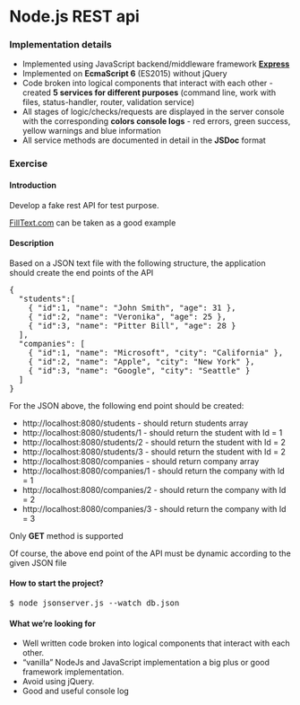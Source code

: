 <h1>Node.js REST api</h1>
<h3>Implementation details</h3>
<ul>
  <li>Implemented using JavaScript backend/middleware framework <strong><a href='http://expressjs.com'>Express</a></strong></li>
  <li>Implemented on <strong>EcmaScript 6</strong> (ES2015) without jQuery</li>
  <li>Code broken into logical components that interact with each other - created <strong>5 services for different purposes</strong> (command line, work with files, status-handler, router, validation service)</li>
  <li>All stages of logic/checks/requests are displayed in the server console with the corresponding <strong>colors console logs</strong> - red errors, green success, yellow warnings and blue information</li>
  <li>All service methods are documented in detail in the <strong>JSDoc</strong> format</li>
</ul>

<h3>Exercise</h3>
<h4>Introduction</h4>
<p>Develop a fake rest API for test purpose.</p>
<p><a href='http://www.filltext.com/'>FillText.com</a> can be taken as a good example</p>

<h4>Description</h4>
<p>Based on a JSON text file with the following structure, the application should create the end points of the API</p>
<pre>
{
  "students":[
    { "id":1, "name": "John Smith", "age": 31 },
    { "id":2, "name": "Veronika", "age": 25 },
    { "id":3, "name": "Pitter Bill", "age": 28 }    
  ],
  "companies": [
    { "id":1, "name": "Microsoft", "city": "California" },
    { "id":2, "name": "Apple", "city": "New York" },
    { "id":3, "name": "Google", "city": "Seattle" }
  ]
}
</pre>

<p>For the JSON above, the following end point should be created:</p>
<ul>
  <li>http://localhost:8080/students - should return students array</li>
  <li>http://localhost:8080/students/1 - should return the student with Id = 1</li>
  <li>http://localhost:8080/students/2 - should return the student with Id = 2</li>
  <li>http://localhost:8080/students/3 - should return the student with Id = 2</li>
  <li>http://localhost:8080/companies - should return company array</li>
  <li>http://localhost:8080/companies/1 - should return the company with Id = 1</li>
  <li>http://localhost:8080/companies/2 - should return the company with Id = 2</li>
  <li>http://localhost:8080/companies/3 - should return the company with Id = 3</li>  
</ul>

<p>Only <strong>GET</strong> method is supported</p>
<p>Of course, the above end point of the API must be dynamic according to the given JSON file</p>

<h4>How to start the project?</h4>
<pre>$ node jsonserver.js --watch db.json</pre>

<h4>What we’re looking for</h4>
<ul>
  <li>Well written code broken into logical components that interact with each other.</li>
  <li>“vanilla” NodeJs and JavaScript implementation a big plus or good framework implementation.</li>
  <li>Avoid using jQuery.</li>
  <li>Good and useful console log</li>
</ul>
